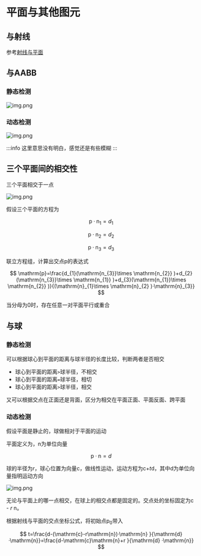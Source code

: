 # 平面与其他图元

## 与射线

参考[射线与平面](/visual/3d-math/12.2.3-chapter#与平面)

## 与AABB

### 静态检测

![img.png](/imgs/visual/3d-math/geometry-check-9.png)

### 动态检测

![img.png](/imgs/visual/3d-math/geometry-check-10.png)

:::info
这里意思没有明白，感觉还是有些模糊
:::

## 三个平面间的相交性

三个平面相交于一点

![img.png](/imgs/visual/3d-math/geometry-check-7.png)

假设三个平面的方程为

$$
\mathrm{p}·\mathrm{n}_{1}=d_{1}
$$

$$
\mathrm{p}·\mathrm{n}_{2}=d_{2}
$$

$$
\mathrm{p}·\mathrm{n}_{3}=d_{3}
$$

联立方程组，计算出交点p的表达式

$$
\mathrm{p}=\frac{d_{1}(\mathrm{n_{3}}\times \mathrm{n_{2}} )+d_{2}(\mathrm{n_{3}}\times \mathrm{n_{1}} )+d_{3}(\mathrm{n_{1}}\times \mathrm{n_{2}} )}{(\mathrm{n}_{1}\times \mathrm{n}_{2} )·\mathrm{n}_{3}}
$$

当分母为0时，存在任意一对平面平行或重合

## 与球

### 静态检测

可以根据球心到平面的距离与球半径的长度比较，判断两者是否相交

- 球心到平面的距离`>`球半径，不相交
- 球心到平面的距离`=`球半径，相切
- 球心到平面的距离`>`球半径，相交

又可以根据交点在正面还是背面，区分为相交在平面正面、平面反面、跨平面

### 动态检测

假设平面是静止的，球做相对于平面的运动

平面定义为，n为单位向量

$$
\mathrm{p}·\mathrm{n}=d
$$

球的半径为<i>r</i>，球心位置为向量c，做线性运动，运动方程为c+<i>t</i>d，其中d为单位向量指明运动方向

![img.png](/imgs/visual/3d-math/geometry-check-8.png)

无论与平面上的哪一点相交，在球上的相交点都是固定的。交点处的坐标固定为c - <i>r</i> n。

根据射线与平面的交点坐标公式，将初始点p<sub>0</sub>带入

$$
t=\frac{d-(\mathrm{c}-r\mathrm{n})·\mathrm{n} }{\mathrm{d} ·\mathrm{n}}=\frac{d-\mathrm{c}\mathrm{n}+r }{\mathrm{d} ·\mathrm{n}}
$$
